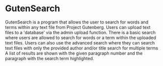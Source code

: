 # GutenSearch
GutenSearch is a program that allows the user to search for words and terms within any text file from Project Gutenberg.
Users can upload text files to a 'database' via the admin upload function.
There is a basic search where users are allowed to search for words or a term within the uploaded text files.
Users can also use the advanced search where they can
  search text files with only the provided author and/or title
  search for multiple terms
A list of results are shown with the given paragraph number and the paragraph with the search term highlighted.
